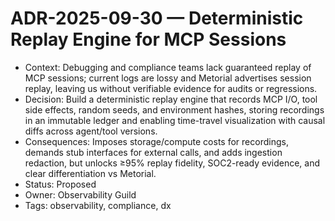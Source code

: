 # ADR-2025-09-30 — Deterministic Replay Engine for MCP Sessions
- Context: Debugging and compliance teams lack guaranteed replay of MCP sessions; current logs are lossy and Metorial advertises session replay, leaving us without verifiable evidence for audits or regressions.
- Decision: Build a deterministic replay engine that records MCP I/O, tool side effects, random seeds, and environment hashes, storing recordings in an immutable ledger and enabling time-travel visualization with causal diffs across agent/tool versions.
- Consequences: Imposes storage/compute costs for recordings, demands stub interfaces for external calls, and adds ingestion redaction, but unlocks ≥95% replay fidelity, SOC2-ready evidence, and clear differentiation vs Metorial.
- Status: Proposed
- Owner: Observability Guild
- Tags: observability, compliance, dx

